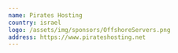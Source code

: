 ```yaml
---
name: Pirates Hosting
country: israel
logo: /assets/img/sponsors/OffshoreServers.png
address: https://www.pirateshosting.net
---
```


